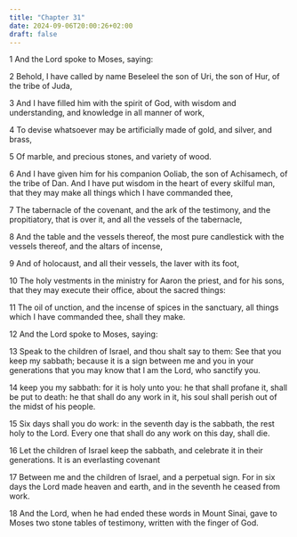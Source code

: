 ```yaml
---
title: "Chapter 31"
date: 2024-09-06T20:00:26+02:00
draft: false
---
```



1 And the Lord spoke to Moses, saying:

2 Behold, I have called by name Beseleel the son of Uri, the son of Hur, of the tribe of Juda,

3 And I have filled him with the spirit of God, with wisdom and understanding, and knowledge in all manner of work,

4 To devise whatsoever may be artificially made of gold, and silver, and brass,

5 Of marble, and precious stones, and variety of wood.

6 And I have given him for his companion Ooliab, the son of Achisamech, of the tribe of Dan. And I have put wisdom in the heart of every skilful man, that they may make all things which I have commanded thee,

7 The tabernacle of the covenant, and the ark of the testimony, and the propitiatory, that is over it, and all the vessels of the tabernacle,

8 And the table and the vessels thereof, the most pure candlestick with the vessels thereof, and the altars of incense,

9 And of holocaust, and all their vessels, the laver with its foot,

10 The holy vestments in the ministry for Aaron the priest, and for his sons, that they may execute their office, about the sacred things:

11 The oil of unction, and the incense of spices in the sanctuary, all things which I have commanded thee, shall they make.

12 And the Lord spoke to Moses, saying:

13 Speak to the children of Israel, and thou shalt say to them: See that you keep my sabbath; because it is a sign between me and you in your generations that you may know that I am the Lord, who sanctify you.

14 keep you my sabbath: for it is holy unto you: he that shall profane it, shall be put to death: he that shall do any work in it, his soul shall perish out of the midst of his people.

15 Six days shall you do work: in the seventh day is the sabbath, the rest holy to the Lord. Every one that shall do any work on this day, shall die.

16 Let the children of Israel keep the sabbath, and celebrate it in their generations. It is an everlasting covenant

17 Between me and the children of Israel, and a perpetual sign. For in six days the Lord made heaven and earth, and in the seventh he ceased from work.

18 And the Lord, when he had ended these words in Mount Sinai, gave to Moses two stone tables of testimony, written with the finger of God.

